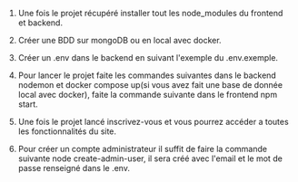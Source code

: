 1) Une fois le projet récupéré installer tout les node_modules du frontend et backend.

2) Créer une BDD sur mongoDB ou en local avec docker.

3) Créer un .env dans le backend en suivant l'exemple du .env.exemple.

4) Pour lancer le projet faite les commandes suivantes dans le backend nodemon et docker compose up(si vous avez fait une base de 
   donnée local avec docker), faite la commande suivante dans le frontend npm start.

5) Une fois le projet lancé inscrivez-vous et vous pourrez accéder a toutes les fonctionnalités du site.

6) Pour créer un compte administrateur il suffit de faire la commande suivante node create-admin-user, il sera créé avec l'email
   et le mot de passe renseigné dans le .env.

